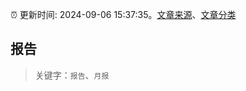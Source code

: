 :alarm_clock: 更新时间: 2024-09-06 15:37:35。[文章来源](/README.md)、[文章分类](/TAGS.md)

## 报告


> 关键字：`报告`、`月报`



